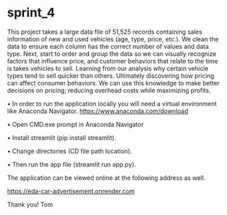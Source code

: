 # sprint_4
This project takes a large data file of 51,525 records containing sales information of new and used vehicles (age, type, price, etc.).  We clean the data to ensure each column has the correct number of values and data type.   Next, start to order and group the data so we can visually recognize factors that influence price, and customer behaviors that relate to the time is takes vehicles to sell.  Learning from our analysis why certain vehicle types tend to sell quicker than others.  Ultimately discovering how pricing can affect consumer behaviors.  We can use this knowledge to make better decisions on pricing; reducing overhead costs while maximizing profits. 

•	In order to run the application locally you will need a virtual environment like Anaconda Navigator. https://www.anaconda.com/download

•	Open CMD.exe prompt in Anaconda Navigator 

•	Install streamlit (pip install streamlit).

•	Change directories (CD file path location).  

•	Then run the app file  (streamlit run app.py).

The application can be viewed online at the following address as well. 

https://eda-car-advertisement.onrender.com

Thank you!  Tom

